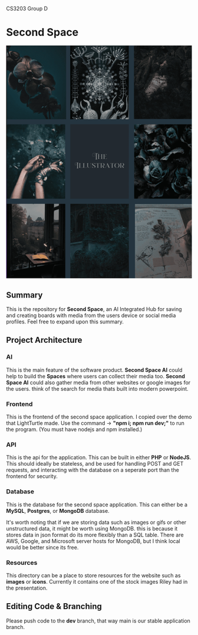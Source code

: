CS3203 Group D

# Second Space

<img src='./resources/stock_image_01.png'>



## Summary

This is the repository for <b>Second Space</b>, an AI Integrated Hub for saving and creating boards with media from the users device or social media profiles. Feel free to expand upon this summary.

## Project Architecture

### AI

This is the main feature of the software product. <b>Second Space AI</b> could help to build the <b>Spaces</b> where users can collect their media too. <b>Second Space AI</b> could also gather media from other websites or google images for the users. think of the search for media thats built into modern powerpoint.

### Frontend

This is the frontend of the second space application. I copied over the demo that LightTurtle made. Use the command -> <b>"npm i; npm run dev;"</b> to run the program. (You must have nodejs and npm installed.)

### API

This is the api for the application. This can be built in either <b>PHP</b> or <b>NodeJS</b>. This should ideally be stateless, and be used for handling POST and GET requests, and interacting with the database on a seperate port than the frontend for security.

### Database

This is the database for the second space application. This can either be a <b>MySQL</b>, <b>Postgres</b>, or <b>MongoDB</b> database. 

It's worth noting that if we are storing data such as images or gifs or other unstructured data, it might be worth using MongoDB. this is because it stores data in json format do its more flexibly than a SQL table. There are AWS, Google, and Microsoft server hosts for MongoDB, but I think local would be better since its free.

### Resources
This directory can be a place to store resources for the website such as <b>images</b> or <b>icons</b>. Currently it contains one of the stock images Riley had in the presentation.

## Editing Code & Branching
Please push code to the <b>dev</b> branch, that way main is our stable application branch.
